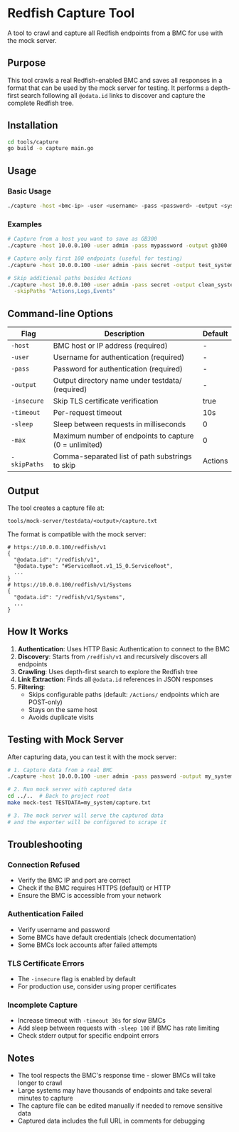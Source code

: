 # Redfish Capture Tool

A tool to crawl and capture all Redfish endpoints from a BMC for use with the mock server.

## Purpose

This tool crawls a real Redfish-enabled BMC and saves all responses in a format that can be used by the mock server for testing. It performs a depth-first search following all `@odata.id` links to discover and capture the complete Redfish tree.

## Installation

```bash
cd tools/capture
go build -o capture main.go
```

## Usage

### Basic Usage

```bash
./capture -host <bmc-ip> -user <username> -pass <password> -output <system_name>
```

### Examples

```bash
# Capture from a host you want to save as GB300
./capture -host 10.0.0.100 -user admin -pass mypassword -output gb300

# Capture only first 100 endpoints (useful for testing)
./capture -host 10.0.0.100 -user admin -pass secret -output test_system -max 100

# Skip additional paths besides Actions
./capture -host 10.0.0.100 -user admin -pass secret -output clean_system \
  -skipPaths "Actions,Logs,Events"
```

## Command-line Options

| Flag | Description | Default |
|------|-------------|---------|
| `-host` | BMC host or IP address (required) | - |
| `-user` | Username for authentication (required) | - |
| `-pass` | Password for authentication (required) | - |
| `-output` | Output directory name under testdata/ (required) | - |
| `-insecure` | Skip TLS certificate verification | true |
| `-timeout` | Per-request timeout | 10s |
| `-sleep` | Sleep between requests in milliseconds | 0 |
| `-max` | Maximum number of endpoints to capture (0 = unlimited) | 0 |
| `-skipPaths` | Comma-separated list of path substrings to skip | Actions |

## Output

The tool creates a capture file at:
```
tools/mock-server/testdata/<output>/capture.txt
```

The format is compatible with the mock server:
```
# https://10.0.0.100/redfish/v1
{
  "@odata.id": "/redfish/v1",
  "@odata.type": "#ServiceRoot.v1_15_0.ServiceRoot",
  ...
}
# https://10.0.0.100/redfish/v1/Systems
{
  "@odata.id": "/redfish/v1/Systems",
  ...
}
```

## How It Works

1. **Authentication**: Uses HTTP Basic Authentication to connect to the BMC
2. **Discovery**: Starts from `/redfish/v1` and recursively discovers all endpoints
3. **Crawling**: Uses depth-first search to explore the Redfish tree
4. **Link Extraction**: Finds all `@odata.id` references in JSON responses
5. **Filtering**:
   - Skips configurable paths (default: `/Actions/` endpoints which are POST-only)
   - Stays on the same host
   - Avoids duplicate visits

## Testing with Mock Server

After capturing data, you can test it with the mock server:

```bash
# 1. Capture data from a real BMC
./capture -host 10.0.0.100 -user admin -pass password -output my_system

# 2. Run mock server with captured data
cd ../..  # Back to project root
make mock-test TESTDATA=my_system/capture.txt

# 3. The mock server will serve the captured data
# and the exporter will be configured to scrape it
```

## Troubleshooting

### Connection Refused
- Verify the BMC IP and port are correct
- Check if the BMC requires HTTPS (default) or HTTP
- Ensure the BMC is accessible from your network

### Authentication Failed
- Verify username and password
- Some BMCs have default credentials (check documentation)
- Some BMCs lock accounts after failed attempts

### TLS Certificate Errors
- The `-insecure` flag is enabled by default
- For production use, consider using proper certificates

### Incomplete Capture
- Increase timeout with `-timeout 30s` for slow BMCs
- Add sleep between requests with `-sleep 100` if BMC has rate limiting
- Check stderr output for specific endpoint errors

## Notes

- The tool respects the BMC's response time - slower BMCs will take longer to crawl
- Large systems may have thousands of endpoints and take several minutes to capture
- The capture file can be edited manually if needed to remove sensitive data
- Captured data includes the full URL in comments for debugging
